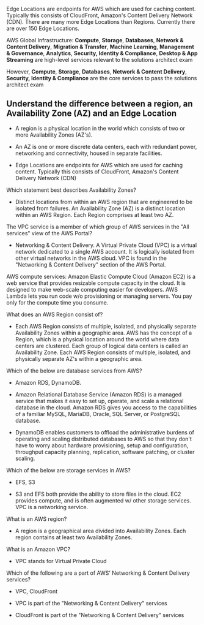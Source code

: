 Edge Locations are endpoints for AWS which are used for caching content. Typically this consists of CloudFront, Amazon's Content Delivery Network (CDN). There are many more Edge Locations than Regions. Currently there are over 150 Edge Locations.

AWS Global Infrastructure: **Compute**, **Storage**, **Databases**, **Network & Content Delivery**, **Migration & Transfer**, **Machine Learning**, **Management & Governance**, **Analytics**, **Security, Identity & Compliance**, **Desktop & App Streaming** are high-level services relevant to the solutions architect exam

However, **Compute**, **Storage**, **Databases**, **Network & Content Delivery**, **Security, Identity & Compliance** are the core services to pass the solutions architect exam

## Understand the difference between a region, an Availability Zone (AZ) and an Edge Location

* A region is a physical location in the world which consists of two or more Availability Zones (AZ's).

* An AZ is one or more discrete data centers, each with redundant power, networking and connectivity, housed in separate facilities.

* Edge Locations are endpoints for AWS which are used for caching content. Typically this consists of CloudFront, Amazon's Content Delivery Network (CDN)

Which statement best describes Availability Zones?

* Distinct locations from within an AWS region that are engineered to be isolated from failures. An Availability Zone (AZ) is a distinct location within an AWS Region. Each Region comprises at least two AZ.

The VPC service is a member of which group of AWS services in the "All services" view of the AWS Portal?

* Networking & Content Delivery. A Virtual Private Cloud (VPC) is a virtual network dedicated to a single AWS account. It is logically isolated from other virtual networks in the AWS cloud. VPC is found in the "Networking & Content Delivery" section of the AWS Portal.

AWS compute services: Amazon Elastic Compute Cloud (Amazon EC2) is a web service that provides resizable compute capacity in the cloud. It is designed to make web-scale computing easier for developers. AWS Lambda lets you run code w/o provisioning or managing servers. You pay only for the compute time you consume.

What does an AWS Region consist of?

* Each AWS Region consists of multiple, isolated, and physically separate Availability Zones within a geographic area. AWS has the concept of a Region, which is a physical location around the world where data centers are clustered. Each group of logical data centers is called an Availability Zone. Each AWS Region consists of multiple, isolated, and physically separate AZ's within a geographic area.

Which of the below are database services from AWS?

* Amazon RDS, DynamoDB.

* Amazon Relational Database Service (Amazon RDS) is a managed service that makes it easy to set up, operate, and scale a relational database in the cloud. Amazon RDS gives you access to the capabilities of a familiar MySQL, MariaDB, Oracle, SQL Server, or PostgreSQL database.

* DynamoDB enables customers to offload the administrative burdens of operating and scaling distributed databases to AWS so that they don't have to worry about hardware provisioning, setup and configuration, throughput capacity planning, replication, software patching, or cluster scaling.

Which of the below are storage services in AWS?

* EFS, S3

* S3 and EFS both provide the ability to store files in the cloud. EC2 provides compute, and is often augmented w/ other storage services. VPC is a networking service.

What is an AWS region?

* A region is a geographical area divided into Availability Zones. Each region contains at least two Availability Zones.

What is an Amazon VPC?

* VPC stands for Virtual Private Cloud

Which of the following are a part of AWS' Networking & Content Delivery services?

* VPC, CloudFront

* VPC is part of the "Networking & Content Delivery" services

* CloudFront is part of the "Networking & Content Delivery" services
